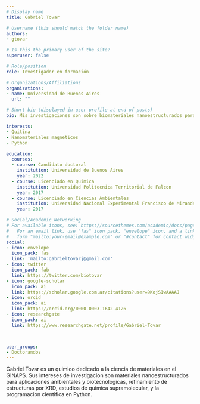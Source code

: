 ```yaml
---
# Display name
title: Gabriel Tovar

# Username (this should match the folder name)
authors:
- gtovar

# Is this the primary user of the site?
superuser: false

# Role/position
role: Investigador en formación

# Organizations/Affiliations
organizations:
- name: Universidad de Buenos Aires
  url: ""

# Short bio (displayed in user profile at end of posts)
bio: Mis investigaciones son sobre biomateriales nanoestructurados para aplicaciones ambientales y biotecnologicas.

interests:
- Quitina
- Nanomateriales magneticos
- Python

education:
  courses:
  - course: Candidato doctoral
    institution: Universidad de Buenos Aires
    year: 2022
  - course: Licenciado en Quimica
    institution: Universidad Politecnica Territorial de Falcon
    year: 2017
  - course: Licenciado en Ciencias Ambientales
    institution: Universidad Nacional Experimental Francisco de Miranda 
    year: 2017

# Social/Academic Networking
# For available icons, see: https://sourcethemes.com/academic/docs/page-builder/#icons
#   For an email link, use "fas" icon pack, "envelope" icon, and a link in the
#   form "mailto:your-email@example.com" or "#contact" for contact widget.
social:
- icon: envelope
  icon_pack: fas
  link: 'mailto:gabrieltovarj@gmail.com'
- icon: twitter
  icon_pack: fab
  link: https://twitter.com/biotovar
- icon: google-scholar
  icon_pack: ai
  link: https://scholar.google.com.ar/citations?user=9KojSIwAAAAJ
- icon: orcid
  icon_pack: ai
  link: https://orcid.org/0000-0003-1642-4126
- icon: researchgate
  icon_pack: ai
  link: https://www.researchgate.net/profile/Gabriel-Tovar



user_groups:
- Doctorandos
---
```


Gabriel Tovar es un quimico dedicado a la ciencia de materiales en el GINAPS. Sus intereses de investigacion son materiales nanoestructurados para aplicaciones ambientales y biotecnologicas, refinamiento de estructuras por XRD, estudios de quimica supramolecular, y la programacion cientifica en Python.

